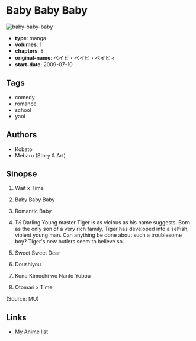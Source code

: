 # Baby Baby Baby

![baby-baby-baby](https://cdn.myanimelist.net/images/manga/3/24589.jpg)

-   **type**: manga
-   **volumes**: 1
-   **chapters**: 8
-   **original-name**: ベイビ・ベイビ・ベイビィ
-   **start-date**: 2009-07-10

## Tags

-   comedy
-   romance
-   school
-   yaoi

## Authors

-   Kobato
-   Mebaru (Story & Art)

## Sinopse

1. Wait x Time

2. Baby Baby Baby

3. Romantic Baby

4. 1½ Darling
   Young master Tiger is as vicious as his name suggests. Born as the only son of a very rich family, Tiger has developed into a selfish, violent young man. Can anything be done about such a troublesome boy? Tiger's new butlers seem to believe so.

5. Sweet Sweet Dear

6. Doushiyou

7. Kono Kimochi wo Nanto Yobou

8. Otomari x Time

(Source: MU)

## Links

-   [My Anime list](https://myanimelist.net/manga/16647/Baby_Baby_Baby)
